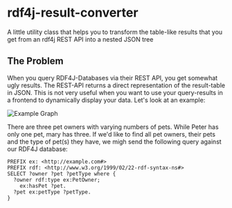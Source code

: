 # rdf4j-result-converter
A little utility class that helps you to transform the table-like results that you get from an rdf4j REST API into a nested JSON tree

## The Problem
When you query RDF4J-Databases via their REST API, you get somewhat ugly results. The REST-API returns a direct representation of the result-table in JSON. This is not very useful when you want to use your query-results in a frontend to dynamically display your data. Let's look at an example:

![Example Graph](https://github.com/aljoshakoecher/rdf4j-result-converter/raw/documentation/images/docu-images/example-graph.png)

There are three pet owners with varying numbers of pets. While Peter has only one pet, mary has three. If we'd like to find all pet owners, their pets and the type of pet(s) they have, we migh send the following query against our RDF4J database:
```SPARQL
PREFIX ex: <http://example.com#>
PREFIX rdf: <http://www.w3.org/1999/02/22-rdf-syntax-ns#>
SELECT ?owner ?pet ?petType where {
  ?owner rdf:type ex:PetOwner;
    ex:hasPet ?pet.
  ?pet ex:petType ?petType.
}
```
